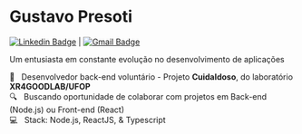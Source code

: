 # Gustavo Presoti

[![Linkedin Badge](https://img.shields.io/badge/-GustavoPresoti-blue?style=flat-square&logo=Linkedin&logoColor=white&link=https://www.linkedin.com/in/gustavo-presoti-639089120/)](https://www.linkedin.com/in/gustavo-presoti-639089120/) 
| 
[![Gmail Badge](https://img.shields.io/badge/-gu.presoti@gmail.com-c14438?style=flat-square&logo=Gmail&logoColor=white&link=mailto:gu.presoti@gmail.com)](mailto:gu.presoti@gmail.com)

Um entusiasta em constante evolução no desenvolvimento de aplicações

 :older_man: &nbsp; Desenvolvedor back-end voluntário - Projeto **CuidaIdoso**, do laboratório **XR4GOODLAB/UFOP**
 <br/> :mag: &nbsp; Buscando oportunidade de colaborar com projetos em Back-end (Node.js) ou Front-end (React)
 <br/> :computer: &nbsp; Stack: Node.js, ReactJS, & Typescript
